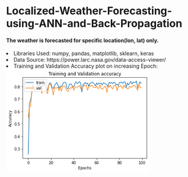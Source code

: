 # Localized-Weather-Forecasting-using-ANN-and-Back-Propagation

#### The weather is forecasted for specific location(lon, lat) only.

<li>Libraries Used: numpy, pandas, matplotlib, sklearn, keras</li>
<li>Data Source: https://power.larc.nasa.gov/data-access-viewer/</li>
<li>Training and Validation Accuracy plot on increasing Epoch:<br><img align="center" alt="visitors" src="https://github.com/OfficialBishal/Localized-Weather-Forecasting-using-ANN-and-Back-Propagation/blob/master/output.png" /></li>
